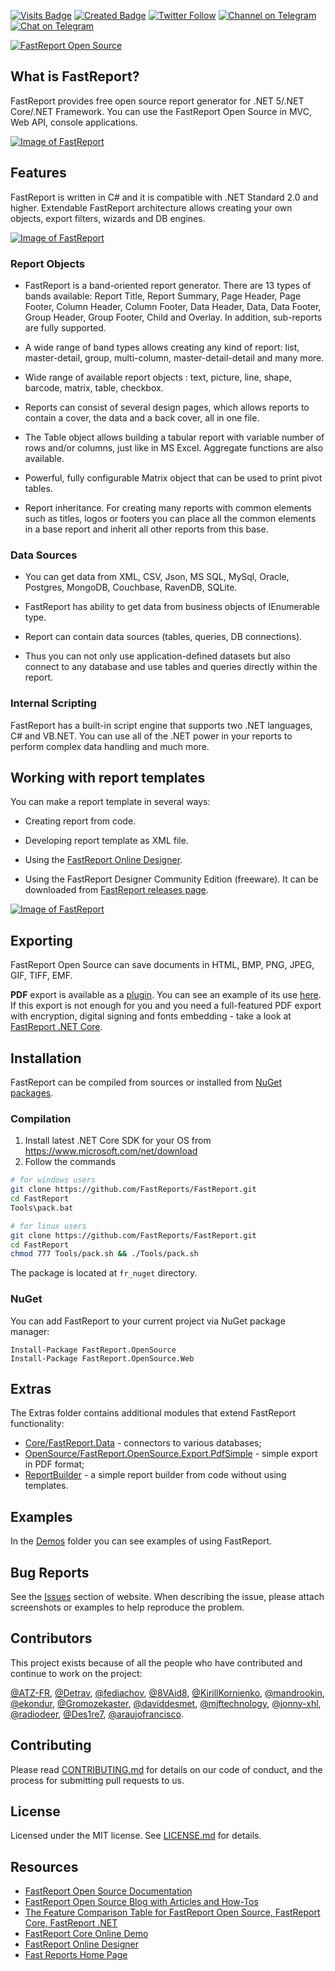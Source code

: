[![Visits Badge](https://badges.pufler.dev/visits/FastReports/FastReport)](https://github.com/FastReports/FastReport) [![Created Badge](https://badges.pufler.dev/created/FastReports/FastReport)](https://github.com/FastReports/FastReport) [![Twitter Follow](https://img.shields.io/twitter/follow/fastreports?style=social)](https://twitter.com/FastReports)  [![Channel on Telegram](https://img.shields.io/badge/Channel%20on-Telegram-brightgreen.svg)](https://t.me/fastreport_open_source) [![Chat on Telegram](https://img.shields.io/badge/Chat%20on-Telegram-brightgreen.svg)](https://t.me/joinchat/hs87tfi79Rg3OGQy)

[![FastReport Open Source](https://fastreports.github.io/FastReport.Documentation/images/fros-youtube-title.jpg)](https://youtu.be/Js78gl_xAOU)

## What is FastReport?

FastReport provides free open source report generator for .NET 5/.NET Core/.NET Framework. You can use the FastReport Open Source in MVC, Web API, console applications.

[![Image of FastReport](https://raw.githubusercontent.com/FastReports/FastReport.Documentation/master/images/FastReport-screenshot2-small.png)](https://raw.githubusercontent.com/FastReports/FastReport.Documentation/master/images/FastReport-screenshot2.png)

## Features

FastReport is written in C# and it is compatible with .NET Standard 2.0 and higher. Extendable FastReport architecture allows creating your own objects, export filters, wizards and DB engines.

[![Image of FastReport](https://raw.githubusercontent.com/FastReports/FastReport.Documentation/master/images/FastReport-screenshot1-small.png)](https://raw.githubusercontent.com/FastReports/FastReport.Documentation/master/images/FastReport-screenshot1.png)

### Report Objects

- FastReport is a band-oriented report generator. There are 13 types of bands available: Report Title, Report Summary, Page Header, Page Footer, Column Header, Column Footer, Data Header, Data, Data Footer, Group Header, Group Footer, Child and Overlay. In addition, sub-reports are fully supported. 

- A wide range of band types allows creating any kind of report: list, master-detail, group, multi-column, master-detail-detail and many more.

- Wide range of available report objects : text, picture, line, shape, barcode, matrix, table, checkbox.

- Reports can consist of several design pages, which allows reports to contain a cover, the data and a back cover, all in one file.

- The Table object allows building a tabular report with variable number of rows and/or columns, just like in MS Excel. Aggregate functions are also available.

- Powerful, fully configurable Matrix object that can be used to print pivot tables.

- Report inheritance. For creating many reports with common elements such as titles, logos or footers you can place all the common elements in a base report and inherit all other reports from this base.

### Data Sources

- You can get data from XML, CSV, Json, MS SQL, MySql, Oracle, Postgres, MongoDB, Couchbase, RavenDB, SQLite.

- FastReport has ability to get data from business objects of IEnumerable type. 

- Report can contain data sources (tables, queries, DB connections). 

- Thus you can not only use application-defined datasets but also connect to any database and use tables and queries directly within the report.

### Internal Scripting

FastReport has a built-in script engine that supports two .NET languages, C# and VB.NET. You can use all of the .NET power in your reports to perform complex data handling and much more.

## Working with report templates

You can make a report template in several ways:

- Creating report from code.

- Developing report template as XML file.

- Using the [FastReport Online Designer](https://fast-report.com/en/product/fast-report-online-designer/).

- Using the FastReport Designer Community Edition (freeware). It can be downloaded from [FastReport releases page](https://github.com/FastReports/FastReport/releases).

[![Image of FastReport](https://raw.githubusercontent.com/FastReports/FastReport.Documentation/master/images/FastReport-screenshot3-small.png)](https://raw.githubusercontent.com/FastReports/FastReport.Documentation/master/images/FastReport-screenshot3.png)

## Exporting

FastReport Open Source can save documents in HTML, BMP, PNG, JPEG, GIF, TIFF, EMF. 

**PDF** export is available as a [plugin](https://github.com/FastReports/FastReport/tree/master/Extras/OpenSource/FastReport.OpenSource.Export.PdfSimple). You can see an example of its use [here](https://github.com/FastReports/FastReport/tree/master/Demos/OpenSource/PdfExport).  If this export is not enough for you and you need a full-featured PDF export with encryption, digital signing and fonts embedding - take a look at [FastReport .NET Core](https://fast-report.com/en/product/fast-report-net/).

## Installation

FastReport can be compiled from sources or installed from [NuGet packages](https://www.nuget.org/profiles/FastReports).

### Compilation

1. Install latest .NET Core SDK for your OS from https://www.microsoft.com/net/download
2. Follow the commands

```sh
# for windows users
git clone https://github.com/FastReports/FastReport.git
cd FastReport
Tools\pack.bat
```

```sh
# for linux users
git clone https://github.com/FastReports/FastReport.git
cd FastReport
chmod 777 Tools/pack.sh && ./Tools/pack.sh
```

The package is located at `fr_nuget` directory.

### NuGet

You can add FastReport to your current project via NuGet package manager:
```
Install-Package FastReport.OpenSource
Install-Package FastReport.OpenSource.Web
```

## Extras

The Extras folder contains additional modules that extend FastReport functionality:

- [Core/FastReport.Data](https://github.com/FastReports/FastReport/tree/master/Extras/Core/FastReport.Data) - connectors to various databases;
- [OpenSource/FastReport.OpenSource.Export.PdfSimple](https://github.com/FastReports/FastReport/tree/master/Extras/OpenSource/FastReport.OpenSource.Export.PdfSimple)  - simple export in PDF format;
- [ReportBuilder](https://github.com/FastReports/FastReport/tree/master/Extras/ReportBuilder) - a simple report builder from code without using templates.

## Examples

In the [Demos](https://github.com/FastReports/FastReport/tree/master/Demos) folder you can see examples of using FastReport.

## Bug Reports

See the [Issues](https://github.com/FastReports/FastReport/issues) section of website. When describing the issue, please attach screenshots or examples to help reproduce the problem.

## Contributors

This project exists because of all the people who have contributed and continue to work on the project:

[@ATZ-FR](https://github.com/ATZ-FR), [@Detrav](https://github.com/Detrav), [@fediachov](https://github.com/fediachov), [@8VAid8](https://github.com/8VAid8), 
 [@KirillKornienko](https://github.com/KirillKornienko), [@mandrookin](https://github.com/mandrookin), [@ekondur](https://github.com/ekondur), [@Gromozekaster](https://github.com/Gromozekaster), 
[@daviddesmet](https://github.com/daviddesmet), [@mjftechnology](https://github.com/mjftechnology), [@jonny-xhl](https://github.com/jonny-xhl), [@radiodeer](https://github.com/radiodeer), [@Des1re7](https://github.com/Des1re7), [@araujofrancisco](https://github.com/araujofrancisco).


## Contributing

Please read [CONTRIBUTING.md](CONTRIBUTING.md) for details on our code of conduct, and the process for submitting pull requests to us.

## License

Licensed under the MIT license. See [LICENSE.md](LICENSE.md) for details.

## Resources

- [FastReport Open Source Documentation](https://fastreports.github.io/FastReport.Documentation/)
- [FastReport Open Source Blog with Articles and How-Tos](https://opensource.fast-report.com/)
- [The Feature Comparison Table for FastReport Open Source, FastReport Core, FastReport .NET](https://opensource.fast-report.com/p/the-feature-comparison-table-for.html "FastReport Open Source vs FastReport Core vs FastReport .NET")
- [FastReport Core Online Demo](https://www.fast-report.com:2018 "Click to view FastReport Online Demo")
- [FastReport Online Designer](https://www.fast-report.com/en/product/fast-report-online-designer/ "Click to view FastReport Online Designer Home Page")
- [Fast Reports Home Page](https://www.fast-report.com "Click for visiting the Fast Reports Home Page")


